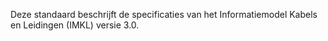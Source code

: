 Deze standaard beschrijft de specificaties van het Informatiemodel Kabels en Leidingen (IMKL) versie 3.0.